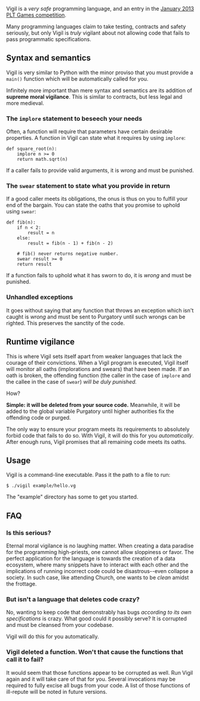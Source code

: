 Vigil is a *very safe* programming language, and an entry in the [January 2013 PLT Games competition](http://www.pltgames.com/competition/2013/1).

Many programming languages claim to take testing, contracts and safety seriously, but only Vigil is *truly* vigilant about not allowing code that fails to pass programmatic specifications.

## Syntax and semantics

Vigil is very similar to Python with the minor proviso that you must provide a `main()` function which will be automatically called for you.

Infinitely more important than mere syntax and semantics are its addition of **supreme moral vigilance**. This is similar to contracts, but less legal and more medieval.

### The `implore` statement to beseech your needs

Often, a function will require that parameters have certain desirable properties. A function in Vigil can state what it requires by using `implore`:

```
def square_root(n):
    implore n >= 0
    return math.sqrt(n)
```

If a caller fails to provide valid arguments, it is *wrong* and must be punished.

### The `swear` statement to state what you provide in return

If a good caller meets its obligations, the onus is thus on you to fulfill your end of the bargain. You can state the oaths that you promise to uphold using `swear`:

```
def fib(n):
    if n < 2:
        result = n
    else:
        result = fib(n - 1) + fib(n - 2)

    # fib() never returns negative number.
    swear result >= 0
    return result
```

If a function fails to uphold what it has sworn to do, it is *wrong* and must be punished.

### Unhandled exceptions

It goes without saying that any function that throws an exception which isn't caught is *wrong* and must be sent to Purgatory until such wrongs can be righted.  This preserves the sanctity of the code.

## Runtime vigilance

This is where Vigil sets itself apart from weaker languages that lack the courage of their convictions. When a Vigil program is executed, Vigil itself will monitor all oaths (implorations and swears) that have been made. If an oath is broken, the offending function (the caller in the case of `implore` and the callee in the case of `swear`) *will be duly punished.*

How?

**Simple: it will be deleted from your source code.**  Meanwhile, it will be added to the global variable Purgatory until higher authorities fix the offending code or purged.

The only way to ensure your program meets its requirements to absolutely forbid code that fails to do so. With Vigil, it will do this for you *automatically*. After enough runs, Vigil promises that all remaining code meets its oaths.

## Usage

Vigil is a command-line executable. Pass it the path to a file to run:

```
$ ./vigil example/hello.vg
```

The "example" directory has some to get you started.

## FAQ

### Is this serious?

Eternal moral vigilance is no laughing matter.  When creating a data paradise for the programming high-priests, one cannot allow sloppiness or favor.  The perfect application for the language is towards the creation of a data ecosystem, where many snippets have to interact with each other and the implications of running incorrect code could be disastrous--even collapse a society.  In such case, like attending Church, one wants to be *clean* amidst the frottage.

### But isn't a language that deletes code crazy?

No, wanting to keep code that demonstrably has bugs *according to its own specifications* is crazy. What good could it possibly serve? It is corrupted and must be cleansed from your codebase.

Vigil will do this for you automatically.

### Vigil deleted a function. Won't that cause the functions that call it to fail?

It would seem that those functions appear to be corrupted as well. Run Vigil again and it will take care of that for you. Several invocations may be required to fully excise all bugs from your code.  A list of those functions of ill-repute will be noted in future versions.
